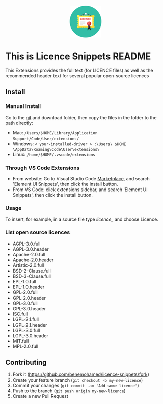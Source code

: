 
<p align="center">
    <a href="https://marketplace.visualstudio.com/items?itemName=benemohamed.licence-snippets">
      <img src="assets/logo.png" alt="Licence logo" width="100px"/>
    </a>
</p>

# This is Licence Snippets README

This Extensions provides the full text (for LICENCE files) as well as
the recommended header text for several popular open-source licences

## Install

### Manual Install

Go to the [git](https://github.com/benemohamed/licence-snippets) and download  folder, then copy the files in the folder to the path directly:

- Mac: ```/Users/$HOME/Library/Application Support/Code/User/extensions/```
- Windows: ```< your-installed-driver > :\Users\ $HOME \AppData\Roaming\Code\User\extensions\```
- Linux: ```/home/$HOME/.vscode/extensions```

### Through VS Code Extensions

- From website: Go to Visual Studio Code [Marketplace](https://marketplace.visualstudio.com/), and search 'Element UI Snippets', then click the install button.
- From VS Code: click extensions sidebar, and search 'Element UI Snippets', then click the install button.

### Usage

To insert, for example, in a source file type *licence_* and choose Licence.

### List open source licences

- AGPL-3.0.full
- AGPL-3.0.header
- Apache-2.0.full
- Apache-2.0.header
- Artistic-2.0.full
- BSD-2-Clause.full
- BSD-3-Clause.full
- EPL-1.0.full
- EPL-1.0.header
- GPL-2.0.full
- GPL-2.0.header
- GPL-3.0.full
- GPL-3.0.header
- ISC.full
- LGPL-2.1.full
- LGPL-2.1.header
- LGPL-3.0.full
- LGPL-3.0.header
- MIT.full
- MPL-2.0.full

## Contributing

1. Fork it (<https://github.com/benemohamed/licence-snippets/fork>)
2. Create your feature branch (`git checkout -b my-new-licence`)
3. Commit your changes (`git commit -am 'Add some licence'`)
4. Push to the branch (`git push origin my-new-licence`)
5. Create a new Pull Request
